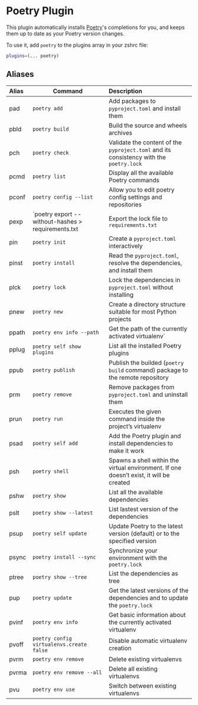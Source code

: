 # Poetry Plugin

This plugin automatically installs [Poetry](https://python-poetry.org/)'s completions for you, and keeps them up to date as your Poetry version changes.

To use it, add `poetry` to the plugins array in your zshrc file:

```zsh
plugins=(... poetry)
```

## Aliases

| Alias | Command                                            | Description    
|:----- |--------------------------------------------------- |:--------------------------------------------------------------------------------------- |
| pad   | `poetry add`                                       | Add packages to `pyproject.toml` and install them                                       |
| pbld  | `poetry build`                                     | Build the source and wheels archives                                                    |
| pch   | `poetry check`                                     | Validate the content of the `pyproject.toml` and its consistency with the `poetry.lock` |
| pcmd  | `poetry list`                                      | Display all the available Poetry commands                                               |
| pconf | `poetry config --list`                             | Allow you to edit poetry config settings and repositories                               |
| pexp  | `poetry export --without-hashes > requirements.txt | Export the lock file to `requirements.txt`                                              |
| pin   | `poetry init`                                      | Create a `pyproject.toml` interactively                                                 |
| pinst | `poetry install`                                   | Read the `pyproject.toml`, resolve the dependencies, and install them                   |
| plck  | `poetry lock`                                      | Lock the dependencies in `pyproject.toml` without installing                            |
| pnew  | `poetry new`                                       | Create a directory structure suitable for most Python projects                          |
| ppath | `poetry env info --path`                           | Get the path of the currently activated virtualenv`                                     |
| pplug | `poetry self show plugins`                         | List all the installed Poetry plugins                                                   |
| ppub  | `poetry publish`                                   | Publish the builded (`poetry build` command) package to the remote repository           |
| prm   | `poetry remove`                                    | Remove packages from `pyproject.toml` and uninstall them                                |
| prun  | `poetry run`                                       | Executes the given command inside the project’s virtualenv                              |
| psad  | `poetry self add`                                  | Add the Poetry plugin and install dependencies to make it work                          |
| psh   | `poetry shell`                                     | Spawns a shell within the virtual environment. If one doesn’t exist, it will be created |
| pshw  | `poetry show`                                      | List all the available dependencies                                                     |
| pslt  | `poetry show --latest`                             | List lastest version of the dependencies                                                |
| psup  | `poetry self update`                               | Update Poetry to the latest version (default) or to the specified version               |
| psync | `poetry install --sync`                            | Synchronize your environment with the `poetry.lock`                                     |
| ptree | `poetry show --tree`                               | List the dependencies as tree                                                           |
| pup   | `poetry update`                                    | Get the latest versions of the dependencies and to update the `poetry.lock`             |
| pvinf | `poetry env info`                                  | Get basic information about the currently activated virtualenv                          |
| pvoff | `poetry config virtualenvs.create false`           | Disable automatic virtualenv creation                                                   |
| pvrm  | `poetry env remove`                                | Delete existing virtualenvs                                                             |
| pvrma | `poetry env remove --all`                          | Delete all existing virtualenvs                                                         |
| pvu   | `poetry env use`                                   | Switch between existing virtualenvs                                                     |
